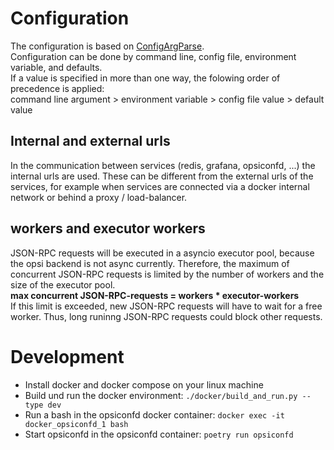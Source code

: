# Configuration

The configuration is based on [ConfigArgParse](https://pypi.org/project/ConfigArgParse/).  
Configuration can be done by command line, config file, environment variable, and defaults.  
If a value is specified in more than one way, the folowing order of precedence is applied:  
command line argument > environment variable > config file value > default value

## Internal and external urls
In the communication between services (redis, grafana, opsiconfd, ...) the internal urls are used.
These can be different from the external urls of the services, for example when services are connected via a docker internal network or behind a proxy / load-balancer.

## workers and executor workers
JSON-RPC requests will be executed in a asyncio executor pool, because the opsi backend is not async currently.
Therefore, the maximum of concurrent JSON-RPC requests is limited by the number of workers and the size of the executor pool.  
**max concurrent JSON-RPC-requests = workers * executor-workers**  
If this limit is exceeded, new JSON-RPC requests will have to wait for a free worker.
Thus, long runinng JSON-RPC requests could block other requests.  

# Development
* Install docker and docker compose on your linux machine
* Build und run the docker environment: `./docker/build_and_run.py --type dev`
* Run a bash in the opsiconfd docker container: `docker exec -it docker_opsiconfd_1 bash`
* Start opsiconfd in the opsiconfd container: `poetry run opsiconfd`
